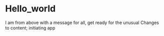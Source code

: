 # Hello_world
I am from above with a message for all, get ready for the unusual
Changes to content; initiating app  
